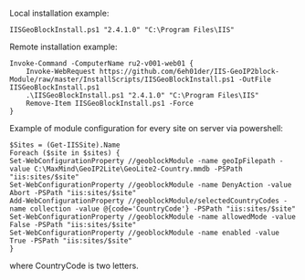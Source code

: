 Local installation example:

    IISGeoBlockInstall.ps1 "2.4.1.0" "C:\Program Files\IIS"
    
Remote installation example:

    Invoke-Command -ComputerName ru2-v001-web01 {
        Invoke-WebRequest https://github.com/6eh01der/IIS-GeoIP2block-Module/raw/master/InstallScripts/IISGeoBlockInstall.ps1 -OutFile IISGeoBlockInstall.ps1
        .\IISGeoBlockInstall.ps1 "2.4.1.0" "C:\Program Files\IIS"
        Remove-Item IISGeoBlockInstall.ps1 -Force
    }

Example of module configuration for every site on server via powershell:

    $Sites = (Get-IISSite).Name
    Foreach ($site in $sites) {
    Set-WebConfigurationProperty //geoblockModule -name geoIpFilepath -value C:\MaxMind\GeoIP2Lite\GeoLite2-Country.mmdb -PSPath "iis:sites/$site"
    Set-WebConfigurationProperty //geoblockModule -name DenyAction -value Abort -PSPath "iis:sites/$site"
    Add-WebConfigurationProperty //geoblockModule/selectedCountryCodes -name collection -value @{code='CountryCode'} -PSPath "iis:sites/$site"
    Set-WebConfigurationProperty //geoblockModule -name allowedMode -value False -PSPath "iis:sites/$site"
    Set-WebConfigurationProperty //geoblockModule -name enabled -value True -PSPath "iis:sites/$site"
    }
where CountryCode is two letters.
